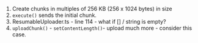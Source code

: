 1. Create chunks in multiples of 256 KB (256 x 1024 bytes) in size
1. `execute()` sends the initial chunk.
1. ResumableUploader.ts - line 114 - what if [] / string is empty?
1. `uploadChunk()` - `setContentLength()`- upload much more - consider this case.
